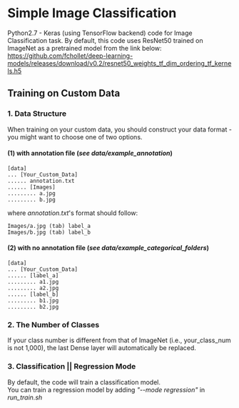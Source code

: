 # Simple Image Classification

Python2.7 - Keras (using TensorFlow backend) code for Image Classification task.
By default, this code uses ResNet50 trained on ImageNet as a pretrained model from the link below:
https://github.com/fchollet/deep-learning-models/releases/download/v0.2/resnet50_weights_tf_dim_ordering_tf_kernels.h5


## Training on Custom Data

### 1. Data Structure
When training on your custom data, you should construct your data format - you might want to choose one of two options.

#### (1) with annotation file (*see data/example_annotation*)

```
[data]
... [Your_Custom_Data]
...... annotation.txt
...... [Images]
......... a.jpg
......... b.jpg
```

where *annotation.txt*'s format should follow:<br />
```
Images/a.jpg (tab) label_a
Images/b.jpg (tab) label_b
```


#### (2) with no annotation file (*see data/example_categorical_folders*)

```
[data]
... [Your_Custom_Data]
...... [label_a]
......... a1.jpg
......... a2.jpg
...... [label_b]
......... b1.jpg
......... b2.jpg
```

### 2. The Number of Classes
If your class number is different from that of ImageNet (i.e., your_class_num is not 1,000), the last Dense layer will automatically be replaced.


### 3. Classification || Regression Mode
By default, the code will train a classification model.<br />
You can train a regression model by adding *"--mode regression"* in *run_train.sh*
